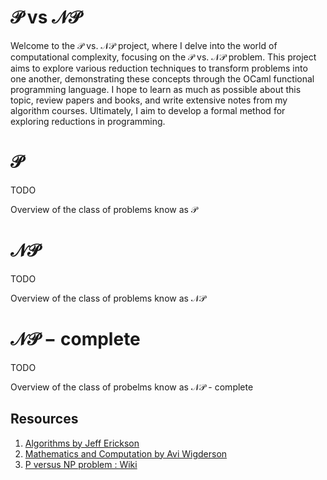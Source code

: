 # $\mathcal{P}$ $\text{vs}$ $\mathcal{NP}$

Welcome to the $\mathcal{P}$ vs. $\mathcal{NP}$ project, where I delve into the world of computational complexity, focusing on the $\mathcal{P}$ vs. $\mathcal{NP}$ problem. This project aims to explore various reduction techniques to transform problems into one another, demonstrating these concepts through the OCaml functional programming language. I hope to learn as much as possible about this topic, review papers and books, and write extensive notes from my algorithm courses. Ultimately, I aim to develop a formal method for exploring reductions in programming.

# $\mathcal{P}$

TODO

Overview of the class of problems know as $\mathcal{P}$

# $\mathcal{NP}$

TODO 

Overview of the class of problems know as $\mathcal{NP}$

# $\mathcal{NP}-\text{complete}$

TODO

Overview of the class of probelms know as $\mathcal{NP}$ - $\text{complete}$

## Resources 

1. [Algorithms by Jeff Erickson](https://jeffe.cs.illinois.edu/teaching/algorithms/)
2. [Mathematics and Computation by Avi Wigderson](https://www.math.ias.edu/avi/book)
3. [P versus NP problem : Wiki](https://en.wikipedia.org/wiki/P_versus_NP_problem)

